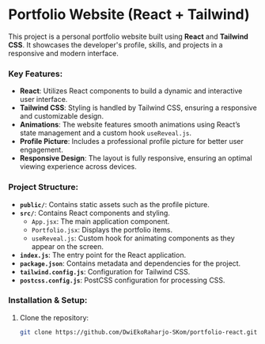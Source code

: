 # Portfolio Website (React + Tailwind)

This project is a personal portfolio website built using **React** and **Tailwind CSS**. It showcases the developer's profile, skills, and projects in a responsive and modern interface.

### **Key Features:**
- **React**: Utilizes React components to build a dynamic and interactive user interface.
- **Tailwind CSS**: Styling is handled by Tailwind CSS, ensuring a responsive and customizable design.
- **Animations**: The website features smooth animations using React’s state management and a custom hook `useReveal.js`.
- **Profile Picture**: Includes a professional profile picture for better user engagement.
- **Responsive Design**: The layout is fully responsive, ensuring an optimal viewing experience across devices.

### **Project Structure:**
- **`public/`**: Contains static assets such as the profile picture.
- **`src/`**: Contains React components and styling.
  - `App.jsx`: The main application component.
  - `Portfolio.jsx`: Displays the portfolio items.
  - `useReveal.js`: Custom hook for animating components as they appear on the screen.
- **`index.js`**: The entry point for the React application.
- **`package.json`**: Contains metadata and dependencies for the project.
- **`tailwind.config.js`**: Configuration for Tailwind CSS.
- **`postcss.config.js`**: PostCSS configuration for processing CSS.

### **Installation & Setup:**
1. Clone the repository:
   ```bash
   git clone https://github.com/DwiEkoRaharjo-SKom/portfolio-react.git
